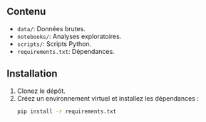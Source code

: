 ## Contenu
- `data/`: Données brutes.
- `notebooks/`: Analyses exploratoires.
- `scripts/`: Scripts Python.
- `requirements.txt`: Dépendances.

## Installation
1. Clonez le dépôt.
2. Créez un environnement virtuel et installez les dépendances :
   ```bash
   pip install -r requirements.txt
